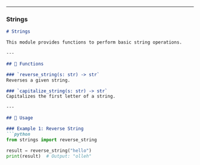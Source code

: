 
---

### **Strings**
```markdown
# Strings

This module provides functions to perform basic string operations.

---

## 📝 Functions

### `reverse_string(s: str) -> str`
Reverses a given string.

### `capitalize_string(s: str) -> str`
Capitalizes the first letter of a string.

---

## 🚀 Usage

### Example 1: Reverse String
```python
from strings import reverse_string

result = reverse_string("hello")
print(result)  # Output: "olleh"